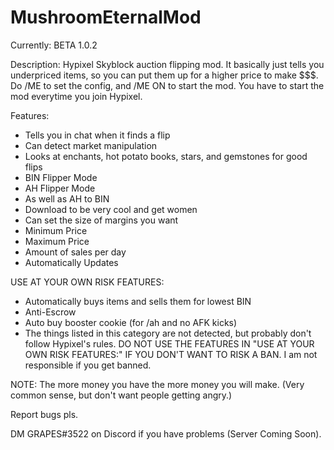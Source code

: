 # MushroomEternalMod
Currently: BETA 1.0.2

Description:
Hypixel Skyblock auction flipping mod. It basically just tells you underpriced items, so you can put them up for a higher price to make $$$. Do /ME to set the config, and /ME ON to start the mod. You have to start the mod everytime you join Hypixel.

Features:
- Tells you in chat when it finds a flip
- Can detect market manipulation
- Looks at enchants, hot potato books, stars, and gemstones for good flips
- BIN Flipper Mode
- AH Flipper Mode
- As well as AH to BIN
- Download to be very cool and get women
- Can set the size of margins you want
- Minimum Price
- Maximum Price
- Amount of sales per day
- Automatically Updates

USE AT YOUR OWN RISK FEATURES:
- Automatically buys items and sells them for lowest BIN
- Anti-Escrow
- Auto buy booster cookie (for /ah and no AFK kicks)
- The things listed in this category are not detected, but probably don't follow Hypixel's rules. DO NOT USE THE FEATURES IN "USE AT YOUR OWN RISK FEATURES:" IF YOU DON'T WANT TO RISK A BAN. I am not responsible if you get banned.

NOTE: The more money you have the more money you will make. (Very common sense, but don't want people getting angry.)

Report bugs pls.

DM GRAPES#3522 on Discord if you have problems (Server Coming Soon).
